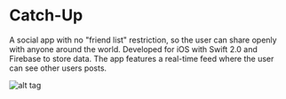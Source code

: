 # Catch-Up
A social app with no "friend list" restriction, so the user can share openly with anyone around the world. Developed for iOS with Swift 2.0 and Firebase to store data. The app features a real-time feed where the user can see other users posts. 


![alt tag](https://cloud.githubusercontent.com/assets/8655417/13531345/09e0c704-e1f4-11e5-8ad3-910c0108eec1.png)
